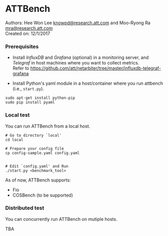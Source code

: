 # ATTBench 
Authors: Hee Won Lee <knowpd@research.att.com> and Moo-Ryong Ra <mra@research.att.com>   
Created on: 12/1/2017   

### Prerequisites
- Install *InfluxDB* and *Grafana* (optional) in a monitoring server, and *Telegraf* in host machines where you want to collect metrics.  
Refer to <https://github.com/att/netarbiter/tree/master/influxdb-telegraf-grafana>

- Install Python's yaml module in a host/container where you run attbench (i.e., `start.py`).
```
sudo apt-get install python-pip
sudo pip install pyaml
```

### Local test
You can run ATTBench from a local host. 
```
# Go to directory `local'
cd local

# Prepare your config file
cp config-sample.yaml config.yaml


# Edit `config.yaml' and Run
./start.py <benchmark_tool>
```

As of now, ATTBench supports: 
  - Fio
  - COSBench (to be supported)

### Distributed test
You can concurrently run ATTBench on mutiple hosts.   

TBA
